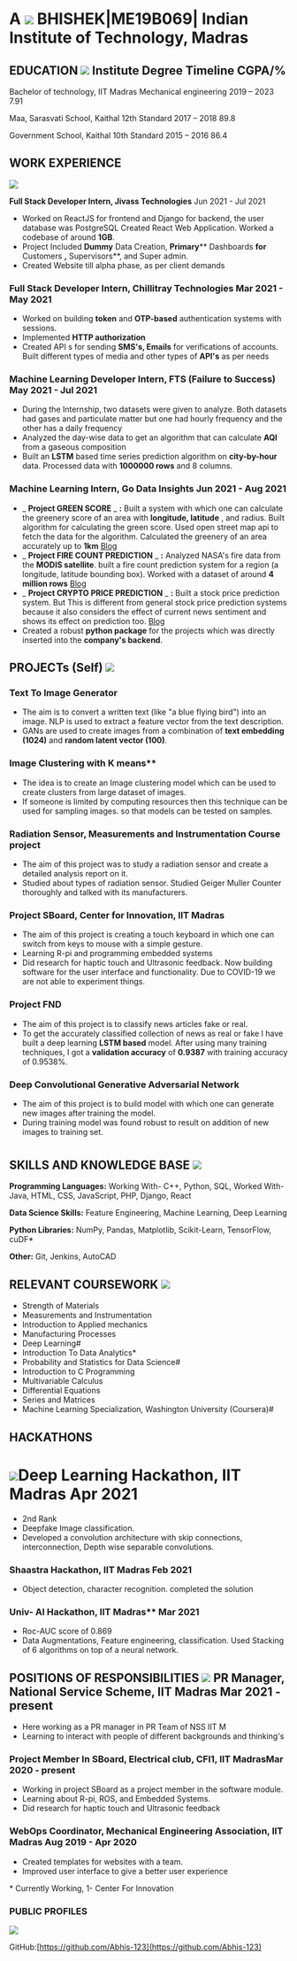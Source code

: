 # A ![](RackMultipart20210908-4-myktca_html_6a60fb037b7542c9.png) BHISHEK|ME19B069| Indian Institute of Technology, Madras



## EDUCATION ![](RackMultipart20210908-4-myktca_html_b2ee886f98c8abb1.gif) Institute Degree Timeline CGPA/%

Bachelor of technology, IIT Madras Mechanical engineering 2019 – 2023 7.91

Maa, Sarasvati School, Kaithal 12th Standard 2017 – 2018 89.8

Government School, Kaithal 10th Standard 2015 – 2016 86.4

## WORK EXPERIENCE

![](RackMultipart20210908-4-myktca_html_ee759bd4e253ecb.gif)

**Full Stack Developer Intern, Jivass Technologies** Jun 2021 - Jul 2021

- Worked on ReactJS for frontend and Django for backend, the user database was PostgreSQL Created React Web Application. Worked a codebase of around **1GB**.
- Project Included **Dummy** Data Creation, **Primary**** Dashboards **for** Customers **,** Supervisors**, and Super admin.
- Created Website till alpha phase, as per client demands

### Full Stack Developer Intern, Chillitray Technologies Mar 2021 - May 2021

- Worked on building **token** and **OTP-based** authentication systems with sessions.
- Implemented **HTTP authorization**
- Created API s for sending **SMS&#39;s, Emails** for verifications of accounts. Built different types of media and other types of **API&#39;s** as per needs

### Machine Learning Developer Intern, FTS (Failure to Success) May 2021 - Jul 2021

- During the Internship, two datasets were given to analyze. Both datasets had gases and particulate matter but one had hourly frequency and the other has a daily frequency
- Analyzed the day-wise data to get an algorithm that can calculate **AQI** from a gaseous composition
- Built an **LSTM** based time series prediction algorithm on **city-by-hour** data. Processed data with **1000000 rows** and 8 columns.

### Machine Learning Intern, Go Data Insights Jun 2021 - Aug 2021

- _ **Project GREEN SCORE** _ **:** Built a system with which one can calculate the greenery score of an area with **longitude, latitude** , and radius. Built algorithm for calculating the green score. Used open street map api to fetch the data for the algorithm. Calculated the greenery of an area accurately up to **1km** [Blog](https://www.godatainsights.com/post/track-delhi-sustainable-development-goal-greenest-area)
- _ **Project FIRE COUNT PREDICTION** _ **:** Analyzed NASA&#39;s fire data from the **MODIS satellite**. built a fire count prediction system for a region (a longitude, latitude bounding box). Worked with a dataset of around **4 million rows** [Blog](https://www.godatainsights.com/post/monitor-forest-fire-risk-for-insurance-purposes)
- _ **Project CRYPTO PRICE PREDICTION** _ **:** Built a stock price prediction system. But This is different from general stock price prediction systems because it also considers the effect of current news sentiment and shows its effect on prediction too. [Blog](https://www.godatainsights.com/post/fin-social-analysis-of-rising-cryptocurrencies)
- Created a robust **python package** for the projects which was directly inserted into the **company&#39;s backend**.

## PROJECTs (Self) ![](RackMultipart20210908-4-myktca_html_7456c3be86d537d1.gif)

### Text To Image Generator

- The aim is to convert a written text (like &quot;a blue flying bird&quot;) into an image. NLP is used to extract a feature vector from the text description.
- GANs are used to create images from a combination of **text embedding (1024)** and **random latent vector (100)**.

### Image Clustering with K means**

- The idea is to create an Image clustering model which can be used to create clusters from large dataset of images.
- If someone is limited by computing resources then this technique can be used for sampling images. so that models can be tested on samples.

### Radiation Sensor, Measurements and Instrumentation Course project

- The aim of this project was to study a radiation sensor and create a detailed analysis report on it.
- Studied about types of radiation sensor. Studied Geiger Muller Counter thoroughly and talked with its manufacturers.

### Project SBoard, Center for Innovation, IIT Madras

- The aim of this project is creating a touch keyboard in which one can switch from keys to mouse with a simple gesture.
- Learning R-pi and programming embedded systems
- Did research for haptic touch and Ultrasonic feedback. Now building software for the user interface and functionality. Due to COVID-19 we are not able to experiment things.

### Project FND

- The aim of this project is to classify news articles fake or real.
- To get the accurately classified collection of news as real or fake I have built a deep learning **LSTM based** model. After using many training techniques, I got a **validation accuracy** of **0.9387** with training accuracy of 0.9538%.

### Deep Convolutional Generative Adversarial Network

- The aim of this project is to build model with which one can generate new images after training the model.
- During training model was found robust to result on addition of new images to training set.

#


## SKILLS AND KNOWLEDGE BASE ![](RackMultipart20210908-4-myktca_html_ee759bd4e253ecb.gif)

**Programming Languages:** Working With- C++, Python, SQL, Worked With- Java, HTML, CSS, JavaScript, PHP, Django, React

**Data Science Skills:** Feature Engineering, Machine Learning, Deep Learning

**Python Libraries:** NumPy, Pandas, Matplotlib, Scikit-Learn, TensorFlow, cuDF\*

**Other:** Git, Jenkins, AutoCAD

## RELEVANT COURSEWORK ![](RackMultipart20210908-4-myktca_html_ee759bd4e253ecb.gif)
- Strength of Materials
- Measurements and Instrumentation
- Introduction to Applied mechanics
- Manufacturing Processes
- Deep Learning#
- Introduction To Data Analytics\*
- Probability and Statistics for Data Science#
- Introduction to C Programming
- Multivariable Calculus
- Differential Equations
- Series and Matrices
- Machine Learning Specialization, Washington University (Coursera)#



## HACKATHONS

# ![](RackMultipart20210908-4-myktca_html_ee759bd4e253ecb.gif)Deep Learning Hackathon, IIT Madras Apr 2021

- 2nd Rank
- Deepfake Image classification.
- Developed a convolution architecture with skip connections, interconnection, Depth wise separable convolutions.

### Shaastra Hackathon, IIT Madras Feb 2021

- Object detection, character recognition. completed the solution

### Univ- AI Hackathon, IIT Madras** Mar 2021

- Roc-AUC score of 0.869
- Data Augmentations, Feature engineering, classification. Used Stacking of 6 algorithms on top of a neural network.

## POSITIONS OF RESPONSIBILITIES ![](RackMultipart20210908-4-myktca_html_ee759bd4e253ecb.gif) PR Manager, National Service Scheme, IIT Madras Mar 2021 - present

- Here working as a PR manager in PR Team of NSS IIT M
- Learning to interact with people of different backgrounds and thinking&#39;s

### Project Member In SBoard, Electrical club, CFI1, IIT MadrasMar 2020 - present

- Working in project SBoard as a project member in the software module.
- Learning about R-pi, ROS, and Embedded Systems.
- Did research for haptic touch and Ultrasonic feedback

### WebOps Coordinator, Mechanical Engineering Association, IIT Madras Aug 2019 - Apr 2020

- Created templates for websites with a team.
- Improved user interface to give a better user experience

\* Currently Working, 1- Center For Innovation

###  PUBLIC PROFILES

![](RackMultipart20210908-4-myktca_html_50f52fcbb2d2def8.gif)

GitHub:[https://github.com/Abhis-123](https://github.com/Abhis-123)